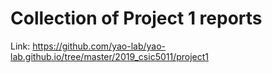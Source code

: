 # Collection of Project 1 reports

Link: [ https://github.com/yao-lab/yao-lab.github.io/tree/master/2019_csic5011/project1 ](https://github.com/yao-lab/yao-lab.github.io/tree/master/2019_csic5011/project1)
